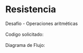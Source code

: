 # Resistencia

Desafío - Operaciones aritméticas<br><br>
Codigo solicitado:<br>
 <br>
Diagrama de Flujo:<br>
